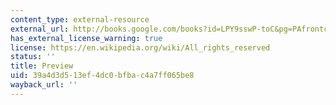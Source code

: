 ```yaml
---
content_type: external-resource
external_url: http://books.google.com/books?id=LPY9sswP-toC&pg=PAfrontcover
has_external_license_warning: true
license: https://en.wikipedia.org/wiki/All_rights_reserved
status: ''
title: Preview
uid: 39a4d3d5-13ef-4dc0-bfba-c4a7ff065be8
wayback_url: ''
---
```

